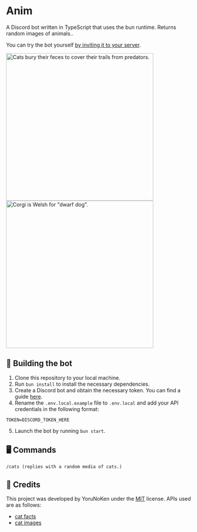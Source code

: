 # Anim

A Discord bot written in TypeScript that uses the bun runtime. Returns random images of animals..

You can try the bot yourself [by inviting it to your server](https://discord.com/api/oauth2/authorize?client_id=1158737858660675655&permissions=2048&scope=bot).

<img src="https://cdn.discordapp.com/attachments/1158913333769015427/1158921188828000256/vAIKQNw.png" alt="Cats bury their feces to cover their trails from predators." width="400"/> <img src="https://cdn.discordapp.com/attachments/1158913333769015427/1158922864158838884/AjDgToo.png" alt='Corgi is Welsh for "dwarf dog".' width="400">

## 🚀 Building the bot

1. Clone this repository to your local machine.
2. Run `bun install` to install the necessary dependencies.
3. Create a Discord bot and obtain the necessary token. You can find a guide [here](https://discord.com/build/app-developers).
4. Rename the `.env.local.example` file to `.env.local` and add your API credentials in the following format:

```env
TOKEN=DISCORD_TOKEN_HERE
```

5. Launch the bot by running `bun start`.

## 🖥️ Commands 

```env
/cats (replies with a random media of cats.)
```

## 🙌 Credits

This project was developed by YoruNoKen under the [MIT](https://choosealicense.com/licenses/mit/) license.
APIs used are as follows:

- [cat facts](https://meowfacts.herokuapp.com/)
- [cat images](https://cataas.com)
